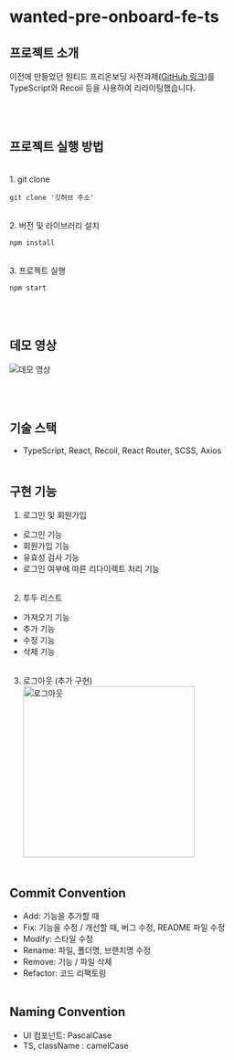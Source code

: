 # wanted-pre-onboard-fe-ts

## 프로젝트 소개

이전에 만들었던 원티드 프리온보딩 사전과제(<a href="https://github.com/happyeveryone96/wanted-pre-onboard-fe">GitHub 링크</a>)를 <br>TypeScript와 Recoil 등을 사용하여 리라이팅했습니다.

<br><br>

## 프로젝트 실행 방법

<br>
1. git clone

```
git clone '깃허브 주소'
```

<br>
2. 버전 및 라이브러리 설치

```
npm install
```

<br>
3. 프로젝트 실행

```
npm start
```

<br><br>

## 데모 영상

<img src="https://user-images.githubusercontent.com/66675699/185061970-f208b328-bbfb-42fc-a13f-92b1cba98556.gif" alt="데모 영상"/>

<br><br>

## 기술 스택

- TypeScript, React, Recoil, React Router, SCSS, Axios
  <br><br>

## 구현 기능

1. 로그인 및 회원가입

- 로그인 기능
- 회원가입 기능
- 유효성 검사 기능
- 로그인 여부에 따른 리다이렉트 처리 기능
  <br><br>

2. 투두 리스트

- 가져오기 기능
- 추가 기능
- 수정 기능
- 삭제 기능
  <br><br>

3. 로그아웃 (추가 구현)<br>
   <img width="300" src="https://user-images.githubusercontent.com/66675699/185062791-ba4277df-3b71-4684-a3c3-d6e58fe4086c.gif" alt="로그아웃"/>
   <br><br>

## Commit Convention

- Add: 기능을 추가할 때
- Fix: 기능을 수정 / 개선할 때, 버그 수정, README 파일 수정
- Modify: 스타일 수정
- Rename: 파일, 폴더명, 브랜치명 수정
- Remove: 기능 / 파일 삭제
- Refactor: 코드 리팩토링
  <br><br>

## Naming Convention

- UI 컴포넌트: PascalCase
- TS, className : camelCase

